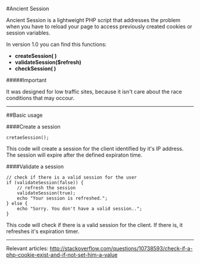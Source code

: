 #Ancient Session

Ancient Session is a lightweight PHP script that addresses the problem when you have to reload your page to access previously created cookies or session variables.

In version 1.0 you can find this functions:

* __createSession( )__
* __validateSession($refresh)__
* __checkSession( )__

#####Important

It was designed for low traffic sites, because it isn't care about the race conditions that may occour.


---

##Basic usage

####Create a session

	cretaeSession();

	
This code will create a session for the client identified by it's IP address. The session will expire after the defined expiraton time.


####Validate a session

	// check if there is a valid session for the user
	if (validateSession(false)) {
		// refresh the session
		validateSession(true);
		echo "Your session is refreshed.";
	} else {
		echo "Sorry. You don't have a valid session..";
	}

This code will check if there is a valid session for the client. If there is, it refreshes it's expiration timer.


---

 
Relevant articles: <http://stackoverflow.com/questions/10738593/check-if-a-php-cookie-exist-and-if-not-set-him-a-value>
